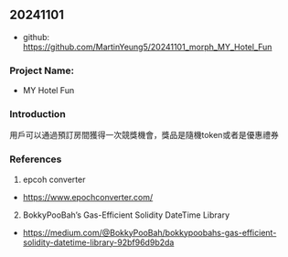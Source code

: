 ## 20241101
* github: https://github.com/MartinYeung5/20241101_morph_MY_Hotel_Fun

### Project Name:
* MY Hotel Fun

### Introduction
用戶可以通過預訂房間獲得一次競獎機會，獎品是隨機token或者是優惠禮券


### References
1. epcoh converter
* https://www.epochconverter.com/
2. BokkyPooBah’s Gas-Efficient Solidity DateTime Library
* https://medium.com/@BokkyPooBah/bokkypoobahs-gas-efficient-solidity-datetime-library-92bf96d9b2da